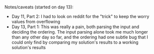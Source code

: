 Notes/caveats (started on day 13):

- Day 11, Part 2: I had to look on reddit for the "trick" to keep the worry values from overflowing
- Day 13, Part 1: This was really a pain, both parsing the input and deciding the ordering. The input parsing alone took 
    me much longer than any other day so far, and the ordering had one subtle bug that I could only find by comparing 
    my solution's results to a working solution's results